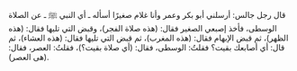 قال رجل جالس: أرسلني أبو بكر وعمر وأنا غلام صغيرًا أسأله ـ أي النبي ﷺ ـ عن الصلاة الوسطى، فأخذ إصبعي الصغير فقال: (هذه صلاة الفجر)، وقبض التي تليها فقال: (هذه الظهر)، ثم قبض الإبهام فقال: (هذه المغرب)، ثم قبض التي تليها فقال: (هذه العشاء)، ثم قال: أي أصابعك بقيت؟ فقلتُ: الوسطى، فقال: (أي صلاة بقيت؟)، فقلتُ: العصر، فقال: (هى العصر).